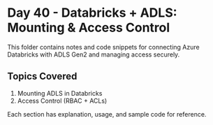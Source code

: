 # Day 40 - Databricks + ADLS: Mounting & Access Control

This folder contains notes and code snippets for connecting Azure Databricks with ADLS Gen2
and managing access securely.

## Topics Covered
1. Mounting ADLS in Databricks
2. Access Control (RBAC + ACLs)

Each section has explanation, usage, and sample code for reference.
